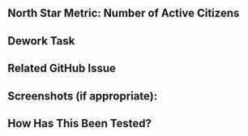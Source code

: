 ## North Star Metric: Number of Active Citizens

<!--- Please describe how this PR will increase the number of active citizens. -->

## Dework Task

<!--- Please link to the Dework task here. -->

## Related GitHub Issue

<!--- Please link to the GitHub issue here. -->

## Screenshots (if appropriate):

<!--- If your pull request changes the UI, please include before/after screenshots. -->

## How Has This Been Tested?

<!--- Please describe in detail how you tested your changes. -->
